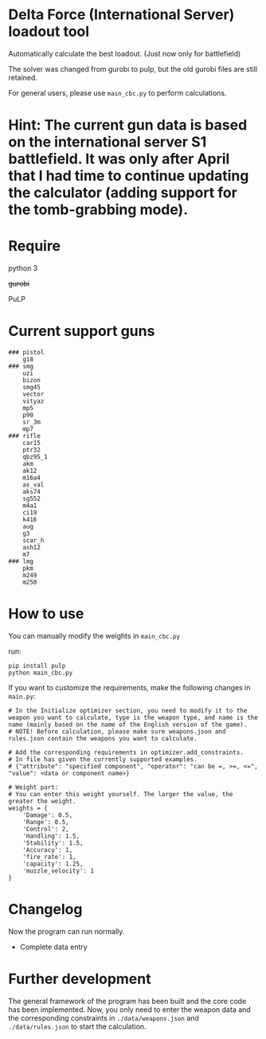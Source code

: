<!--
 * @Author: @ydzat
 * @Date: 2024-12-13 17:21:20
 * @LastEditors: @ydzat
 * @LastEditTime: 2024-12-18 02:41:31
 * @Description: 
-->
# Delta Force (International Server) loadout tool
Automatically calculate the best loadout. (Just now only for battlefield)

The solver was changed from gurobi to pulp, but the old gurobi files are still retained.

For general users, please use `main_cbc.py` to perform calculations.

# Hint: The current gun data is based on the international server S1 battlefield. It was only after April that I had time to continue updating the calculator (adding support for the tomb-grabbing mode).

# Require

python 3

~~gurobi~~

PuLP

# Current support guns
```
### pistol
    g18
### smg
    uzi
    bizon
    smg45
    vector
    vityaz
    mp5
    p90
    sr_3m
    mp7
### rifle
    car15
    ptr32
    qbz95_1
    akm
    ak12
    m16a4
    as_val
    aks74
    sg552
    m4a1
    ci19
    k416
    aug
    g3
    scar_h
    ash12
    m7
### lmg
    pkm
    m249
    m250
```


# How to use
You can manually modify the weights in `main_cbc.py`




run:
```
pip install pulp
python main_cbc.py
```

If you want to customize the requirements, make the following changes in `main.py`:

```
# In the Initialize optimizer section, you need to modify it to the weapon you want to calculate, type is the weapon type, and name is the name (mainly based on the name of the English version of the game).
# NOTE! Before calculation, please make sure weapons.json and rules.json contain the weapons you want to calculate.

# Add the corresponding requirements in optimizer.add_constraints. 
# In file has given the currently supported examples.
# {"attribute": "specified component", "operator": "can be =, >=, <=", "value": <data or component name>}

# Weight part: 
# You can enter this weight yourself. The larger the value, the greater the weight.
weights = {
    'Damage': 0.5,
    'Range': 0.5,
    'Control': 2,
    'Handling': 1.5,
    'Stability': 1.5,
    'Accuracy': 1,
    'fire_rate': 1,
    'capacity': 1.25,
    'muzzle_velocity': 1
}
```

# Changelog
Now the program can run normally. 

+ Complete data entry

# Further development
The general framework of the program has been built and the core code has been implemented. Now, you only need to enter the weapon data and the corresponding constraints in `./data/weapons.json` and `./data/rules.json` to start the calculation.



